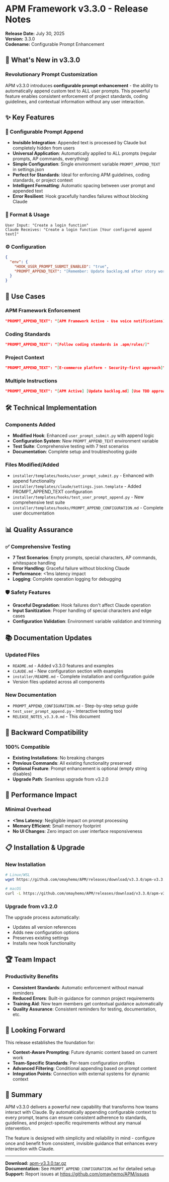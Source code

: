 # APM Framework v3.3.0 - Release Notes

**Release Date:** July 30, 2025  
**Version:** 3.3.0  
**Codename:** Configurable Prompt Enhancement

## 🔧 What's New in v3.3.0

### Revolutionary Prompt Customization

APM v3.3.0 introduces **configurable prompt enhancement** - the ability to automatically append custom text to ALL user prompts. This powerful feature enables consistent enforcement of project standards, coding guidelines, and contextual information without any user interaction.

## ✨ Key Features

### 🎯 Configurable Prompt Append
- **Invisible Integration**: Appended text is processed by Claude but completely hidden from users
- **Universal Application**: Automatically applied to ALL prompts (regular prompts, AP commands, everything)
- **Simple Configuration**: Single environment variable `PROMPT_APPEND_TEXT` in settings.json
- **Perfect for Standards**: Ideal for enforcing APM guidelines, coding standards, or project context
- **Intelligent Formatting**: Automatic spacing between user prompt and appended text
- **Error Resilient**: Hook gracefully handles failures without blocking Claude

### 📝 Format & Usage
```
User Input: "Create a login function"
Claude Receives: "Create a login function [Your configured append text]"
```

### ⚙️ Configuration
```json
{
  "env": {
    "HOOK_USER_PROMPT_SUBMIT_ENABLED": "true",
    "PROMPT_APPEND_TEXT": "[Remember: Update backlog.md after story work]"
  }
}
```

## 🎪 Use Cases

### APM Framework Enforcement
```json
"PROMPT_APPEND_TEXT": "[APM Framework Active - Use voice notifications]"
```

### Coding Standards
```json
"PROMPT_APPEND_TEXT": "[Follow coding standards in .apm/rules/]"
```

### Project Context
```json
"PROMPT_APPEND_TEXT": "[E-commerce platform - Security-first approach]"
```

### Multiple Instructions
```json
"PROMPT_APPEND_TEXT": "[APM Active] [Update backlog.md] [Use TDD approach]"
```

## 🛠️ Technical Implementation

### Components Added
- **Modified Hook**: Enhanced `user_prompt_submit.py` with append logic
- **Configuration System**: New `PROMPT_APPEND_TEXT` environment variable
- **Test Suite**: Comprehensive testing with 7 test scenarios
- **Documentation**: Complete setup and troubleshooting guide

### Files Modified/Added
- `installer/templates/hooks/user_prompt_submit.py` - Enhanced with append functionality
- `installer/templates/claude/settings.json.template` - Added PROMPT_APPEND_TEXT configuration
- `installer/templates/hooks/test_user_prompt_append.py` - New comprehensive test suite  
- `installer/templates/hooks/PROMPT_APPEND_CONFIGURATION.md` - Complete user documentation

## 📊 Quality Assurance

### ✅ Comprehensive Testing
- **7 Test Scenarios**: Empty prompts, special characters, AP commands, whitespace handling
- **Error Handling**: Graceful failure without blocking Claude
- **Performance**: <1ms latency impact
- **Logging**: Complete operation logging for debugging

### 🛡️ Safety Features
- **Graceful Degradation**: Hook failures don't affect Claude operation
- **Input Sanitization**: Proper handling of special characters and edge cases
- **Configuration Validation**: Environment variable validation and trimming

## 📚 Documentation Updates

### Updated Files
- `README.md` - Added v3.3.0 features and examples
- `CLAUDE.md` - New configuration section with examples
- `installer/README.md` - Complete installation and configuration guide
- Version files updated across all components

### New Documentation
- `PROMPT_APPEND_CONFIGURATION.md` - Step-by-step setup guide
- `test_user_prompt_append.py` - Interactive testing tool
- `RELEASE_NOTES_v3.3.0.md` - This document

## 🔄 Backward Compatibility

### 100% Compatible
- **Existing Installations**: No breaking changes
- **Previous Commands**: All existing functionality preserved
- **Optional Feature**: Prompt enhancement is optional (empty string disables)
- **Upgrade Path**: Seamless upgrade from v3.2.0

## 🚀 Performance Impact

### Minimal Overhead
- **<1ms Latency**: Negligible impact on prompt processing
- **Memory Efficient**: Small memory footprint
- **No UI Changes**: Zero impact on user interface responsiveness

## 📋 Installation & Upgrade

### New Installation
```bash
# Linux/WSL
wget https://github.com/omayhemo/APM/releases/download/v3.3.0/apm-v3.3.0.tar.gz && tar -xzf apm-v3.3.0.tar.gz && ./installer/install.sh

# macOS  
curl -L https://github.com/omayhemo/APM/releases/download/v3.3.0/apm-v3.3.0.tar.gz | tar -xz && ./installer/install.sh
```

### Upgrade from v3.2.0
The upgrade process automatically:
- Updates all version references
- Adds new configuration options
- Preserves existing settings
- Installs new hook functionality

## 🏆 Team Impact

### Productivity Benefits
- **Consistent Standards**: Automatic enforcement without manual reminders
- **Reduced Errors**: Built-in guidance for common project requirements
- **Training Aid**: New team members get contextual guidance automatically
- **Quality Assurance**: Consistent reminders for testing, documentation, etc.

## 🔮 Looking Forward

This release establishes the foundation for:
- **Context-Aware Prompting**: Future dynamic content based on current work
- **Team-Specific Standards**: Per-team configuration profiles
- **Advanced Filtering**: Conditional appending based on prompt content
- **Integration Points**: Connection with external systems for dynamic context

## 🎯 Summary

APM v3.3.0 delivers a powerful new capability that transforms how teams interact with Claude. By automatically appending configurable context to every prompt, teams can ensure consistent adherence to standards, guidelines, and project-specific requirements without any manual intervention.

The feature is designed with simplicity and reliability in mind - configure once and benefit from consistent, invisible guidance that enhances every interaction with Claude.

---

**Download:** [apm-v3.3.0.tar.gz](https://github.com/omayhemo/APM/releases/download/v3.3.0/apm-v3.3.0.tar.gz)  
**Documentation:** See `PROMPT_APPEND_CONFIGURATION.md` for detailed setup  
**Support:** Report issues at https://github.com/omayhemo/APM/issues